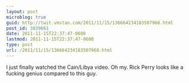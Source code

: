 ```yaml
---
layout: post
microblog: true
guid: http://twit.vmstan.com/2011/11/15/136664234183507968.html
post_id: 3039661
date: 2011-11-15T22:37:47-0600
lastmod: 2011-11-15T22:37:47-0600
type: post
url: /2011/11/15/136664234183507968.html
---
```

I just finally watched the Cain/Libya video. Oh my. Rick Perry looks like a fucking genius compared to this guy.
